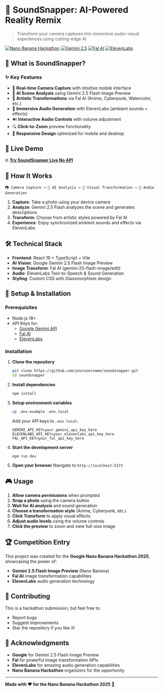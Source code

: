 # 🎵 SoundSnapper: AI-Powered Reality Remix

> Transform your camera captures into immersive audio-visual experiences using cutting-edge AI

[![Nano Banana Hackathon](https://img.shields.io/badge/Nano%20Banana-Hackathon%202025-yellow)](https://www.kaggle.com/competitions/banana/)
[![Gemini 2.5](https://img.shields.io/badge/Powered%20by-Gemini%202.5%20Flash-blue)](https://ai.google.dev/)
[![Fal AI](https://img.shields.io/badge/Transforms%20with-Fal%20AI-purple)](https://fal.ai/)
[![ElevenLabs](https://img.shields.io/badge/Audio%20by-ElevenLabs-green)](https://elevenlabs.io/)

## 🌟 What is SoundSnapper?

### ✨ Key Features

- 📸 **Real-time Camera Capture** with intuitive mobile interface
- 🤖 **AI Scene Analysis** using Gemini 2.5 Flash Image Preview
- 🎨 **Artistic Transformations** via Fal AI (Anime, Cyberpunk, Watercolor, etc.)
- 🎵 **Immersive Audio Generation** with ElevenLabs (ambient sounds + effects)
- 🔊 **Interactive Audio Controls** with volume adjustment
- 🔍 **Click-to-Zoom** preview functionality
- 📱 **Responsive Design** optimized for mobile and desktop

## 🚀 Live Demo

🌐 **[Try SoundSnapper Live No API](https://soundsnapper.vercel.app/)**

## 🎯 How It Works

```
📷 Camera Capture → 🧠 AI Analysis → 🎨 Visual Transformation → 🎵 Audio Generation
```

1. **Capture**: Take a photo using your device camera
2. **Analyze**: Gemini 2.5 Flash analyzes the scene and generates descriptions
3. **Transform**: Choose from artistic styles powered by Fal AI
4. **Experience**: Enjoy synchronized ambient sounds and effects via ElevenLabs

## 🛠️ Technical Stack

- **Frontend**: React 19 + TypeScript + Vite
- **AI Vision**: Google Gemini 2.5 Flash Image Preview
- **Image Transform**: Fal AI (gemini-25-flash-image/edit)
- **Audio**: ElevenLabs Text-to-Speech & Sound Generation
- **Styling**: Custom CSS with Glassmorphism design

## 🔧 Setup & Installation

### Prerequisites
- Node.js 18+ 
- API Keys for:
  - [Google Gemini API](https://ai.google.dev/)
  - [Fal AI](https://fal.ai/)
  - [ElevenLabs](https://elevenlabs.io/)

### Installation

1. **Clone the repository**
   ```bash
   git clone https://github.com/yourusername/soundsnapper.git
   cd soundsnapper
   ```

2. **Install dependencies**
   ```bash
   npm install
   ```

3. **Setup environment variables**
   ```bash
   cp .env.example .env.local
   ```
   
   Add your API keys to `.env.local`:
   ```env
   GEMINI_API_KEY=your_gemini_api_key_here
   ELEVENLABS_API_KEY=your_elevenlabs_api_key_here
   FAL_API_KEY=your_fal_api_key_here
   ```

4. **Start the development server**
   ```bash
   npm run dev
   ```

5. **Open your browser**
   Navigate to `http://localhost:5173`

## 🎮 Usage

1. **Allow camera permissions** when prompted
2. **Snap a photo** using the camera button
3. **Wait for AI analysis** and sound generation
4. **Choose a transformation style** (Anime, Cyberpunk, etc.)
5. **Click Transform** to apply visual effects
6. **Adjust audio levels** using the volume controls
7. **Click the preview** to zoom and view full-size image

## 🏆 Competition Entry

This project was created for the **Google Nano Banana Hackathon 2025**, showcasing the power of:
- **Gemini 2.5 Flash Image Preview** (Nano Banana)
- **Fal AI** image transformation capabilities  
- **ElevenLabs** audio generation technology

## 🤝 Contributing

This is a hackathon submission, but feel free to:
- Report bugs
- Suggest improvements
- Star the repository if you like it!

## 🙏 Acknowledgments

- **Google** for Gemini 2.5 Flash Image Preview
- **Fal** for powerful image transformation APIs
- **ElevenLabs** for amazing audio generation capabilities
- **Nano Banana Hackathon** organizers for the opportunity

---

**Made with ❤️ for the Nano Banana Hackathon 2025** 🍌
